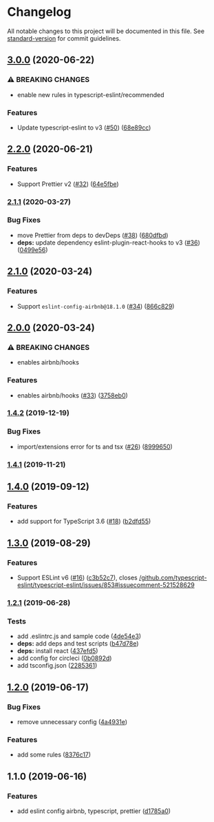 # Changelog

All notable changes to this project will be documented in this file. See [standard-version](https://github.com/conventional-changelog/standard-version) for commit guidelines.

## [3.0.0](https://github.com/toshi-toma/eslint-config-airbnb-typescript-prettier/compare/v2.2.0...v3.0.0) (2020-06-22)


### ⚠ BREAKING CHANGES

* enable new rules in typescript-eslint/recommended

### Features

* Update typescript-eslint to v3 ([#50](https://github.com/toshi-toma/eslint-config-airbnb-typescript-prettier/issues/50)) ([68e89cc](https://github.com/toshi-toma/eslint-config-airbnb-typescript-prettier/commit/68e89cc363df48e32d67f10cf7523a5bb0025b7c))

## [2.2.0](https://github.com/toshi-toma/eslint-config-airbnb-typescript-prettier/compare/v2.1.1...v2.2.0) (2020-06-21)


### Features

* Support Prettier v2 ([#32](https://github.com/toshi-toma/eslint-config-airbnb-typescript-prettier/issues/32)) ([64e5fbe](https://github.com/toshi-toma/eslint-config-airbnb-typescript-prettier/commit/64e5fbe1a7d7d9327b06c2a8c5016aa3d52aaaa4))

### [2.1.1](https://github.com/toshi-toma/eslint-config-airbnb-typescript-prettier/compare/v2.1.0...v2.1.1) (2020-03-27)


### Bug Fixes

* move Prettier from deps to devDeps ([#38](https://github.com/toshi-toma/eslint-config-airbnb-typescript-prettier/issues/38)) ([680dfbd](https://github.com/toshi-toma/eslint-config-airbnb-typescript-prettier/commit/680dfbd8a35ad5659dfb5c5223bd5be4801aac73))
* **deps:** update dependency eslint-plugin-react-hooks to v3 ([#36](https://github.com/toshi-toma/eslint-config-airbnb-typescript-prettier/issues/36)) ([0499e56](https://github.com/toshi-toma/eslint-config-airbnb-typescript-prettier/commit/0499e561cd99897e67b5c40592dce8f65c86b2c4))

## [2.1.0](https://github.com/toshi-toma/eslint-config-airbnb-typescript-prettier/compare/v2.0.0...v2.1.0) (2020-03-24)


### Features

* Support `eslint-config-airbnb@18.1.0` ([#34](https://github.com/toshi-toma/eslint-config-airbnb-typescript-prettier/issues/34)) ([866c829](https://github.com/toshi-toma/eslint-config-airbnb-typescript-prettier/commit/866c8291aa016895f9c0804c6e17b5387ebc6033))

## [2.0.0](https://github.com/toshi-toma/eslint-config-airbnb-typescript-prettier/compare/v1.4.2...v2.0.0) (2020-03-24)


### ⚠ BREAKING CHANGES

* enables airbnb/hooks

### Features

* enables airbnb/hooks ([#33](https://github.com/toshi-toma/eslint-config-airbnb-typescript-prettier/issues/33)) ([3758eb0](https://github.com/toshi-toma/eslint-config-airbnb-typescript-prettier/commit/3758eb01c0a5db1c33f41b0654da317d024fba0a))

### [1.4.2](https://github.com/toshi-toma/eslint-config-airbnb-typescript-prettier/compare/v1.4.1...v1.4.2) (2019-12-19)


### Bug Fixes

* import/extensions error for ts and tsx ([#26](https://github.com/toshi-toma/eslint-config-airbnb-typescript-prettier/issues/26)) ([8999650](https://github.com/toshi-toma/eslint-config-airbnb-typescript-prettier/commit/8999650))



### [1.4.1](https://github.com/toshi-toma/eslint-config-airbnb-typescript-prettier/compare/v1.4.0...v1.4.1) (2019-11-21)



## [1.4.0](https://github.com/toshi-toma/eslint-config-airbnb-typescript-prettier/compare/v1.3.0...v1.4.0) (2019-09-12)


### Features

* add support for TypeScript 3.6 ([#18](https://github.com/toshi-toma/eslint-config-airbnb-typescript-prettier/issues/18)) ([b2dfd55](https://github.com/toshi-toma/eslint-config-airbnb-typescript-prettier/commit/b2dfd55))



## [1.3.0](https://github.com/toshi-toma/eslint-config-airbnb-typescript-prettier/compare/v1.2.1...v1.3.0) (2019-08-29)


### Features

* Support ESLint v6 ([#16](https://github.com/toshi-toma/eslint-config-airbnb-typescript-prettier/issues/16)) ([c3b52c7](https://github.com/toshi-toma/eslint-config-airbnb-typescript-prettier/commit/c3b52c7)), closes [/github.com/typescript-eslint/typescript-eslint/issues/853#issuecomment-521528629](https://github.com/toshi-toma/eslint-config-airbnb-typescript-prettier/issues/issuecomment-521528629)



### [1.2.1](https://github.com/toshi-toma/eslint-config-airbnb-typescript-prettier/compare/v1.2.0...v1.2.1) (2019-06-28)


### Tests

* add .eslintrc.js and sample code ([4de54e3](https://github.com/toshi-toma/eslint-config-airbnb-typescript-prettier/commit/4de54e3))
* **deps:** add deps and test scripts ([b47d78e](https://github.com/toshi-toma/eslint-config-airbnb-typescript-prettier/commit/b47d78e))
* **deps:** install react ([437efd5](https://github.com/toshi-toma/eslint-config-airbnb-typescript-prettier/commit/437efd5))
* add config for circleci ([0b0892d](https://github.com/toshi-toma/eslint-config-airbnb-typescript-prettier/commit/0b0892d))
* add tsconfig.json ([2285361](https://github.com/toshi-toma/eslint-config-airbnb-typescript-prettier/commit/2285361))



## [1.2.0](https://github.com/toshi-toma/eslint-config-airbnb-typescript-prettier/compare/v1.1.0...v1.2.0) (2019-06-17)


### Bug Fixes

* remove unnecessary config ([4a4931e](https://github.com/toshi-toma/eslint-config-airbnb-typescript-prettier/commit/4a4931e))


### Features

* add some rules ([8376c17](https://github.com/toshi-toma/eslint-config-airbnb-typescript-prettier/commit/8376c17))



## 1.1.0 (2019-06-16)


### Features

* add eslint config airbnb, typescript, prettier ([d1785a0](https://github.com/toshi-toma/eslint-config-airbnb-typescript-prettier/commit/d1785a0))
